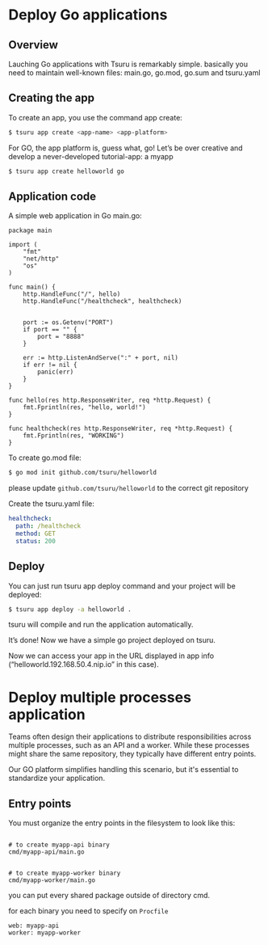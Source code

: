 # Deploy Go applications

## Overview

Lauching Go applications with Tsuru is remarkably simple. basically you need to maintain well-known files: main.go, go.mod, go.sum and tsuru.yaml

## Creating the app

To create an app, you use the command app create:

``` bash
$ tsuru app create <app-name> <app-platform>
```

For GO, the app platform is, guess what, go! Let’s be over creative and develop a never-developed tutorial-app: a myapp

``` bash
$ tsuru app create helloworld go
```

## Application code

A simple web application in Go main.go:



``` golang
package main

import (
    "fmt"
    "net/http"
    "os"
)

func main() {
    http.HandleFunc("/", hello)
    http.HandleFunc("/healthcheck", healthcheck)


    port := os.Getenv("PORT")
    if port == "" {
        port = "8888"
    }

    err := http.ListenAndServe(":" + port, nil)
    if err != nil {
        panic(err)
    }
}

func hello(res http.ResponseWriter, req *http.Request) {
    fmt.Fprintln(res, "hello, world!")
}

func healthcheck(res http.ResponseWriter, req *http.Request) {
    fmt.Fprintln(res, "WORKING")
}
```

To create go.mod file:

``` bash
$ go mod init github.com/tsuru/helloworld
```

please update `github.com/tsuru/helloworld` to the correct git repository


Create the tsuru.yaml file:

``` yaml
healthcheck:
  path: /healthcheck
  method: GET
  status: 200
```

## Deploy

You can just run tsuru app deploy command and your project will be deployed:

``` bash
$ tsuru app deploy -a helloworld .
```

tsuru will compile and run the application automatically.

It’s done! Now we have a simple go project deployed on tsuru.

Now we can access your app in the URL displayed in app info (“helloworld.192.168.50.4.nip.io” in this case).


# Deploy multiple processes application

Teams often design their applications to distribute responsibilities across multiple processes, such as an API and a worker. While these processes might share the same repository, they typically have different entry points.

Our GO platform simplifies handling this scenario, but it's essential to standardize your application.

## Entry points

You must organize the entry points in the filesystem to look like this:

```

# to create myapp-api binary
cmd/myapp-api/main.go


# to create myapp-worker binary
cmd/myapp-worker/main.go
```

you can put every shared package outside of directory cmd.


for each binary you need to specify on `Procfile`
```
web: myapp-api
worker: myapp-worker
```